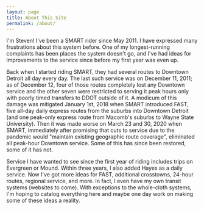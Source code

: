 ```yaml
---
layout: page
title: About This Site
permalink: /about/
---
```


I'm Steven! I've been a SMART rider since May 2011. I have expressed many frustrations about this system before. One of my longest-running complaints has been places the system doesn't go, and I've had ideas for improvements to the service since before my first year was even up.

Back when I started riding SMART, they had several routes to Downtown Detroit all day every day. The last such service was on December 11, 2011; as of December 12, four of those routes completely lost any Downtown service and the other seven were restricted to serving it peak hours only with poorly timed transfers to DDOT outside of it. A modicum of this damage was mitigated January 1st, 2018 when SMART introduced FAST, five all-day daily express routes from the suburbs into Downtown Detroit (and one peak-only express route from Macomb's suburbs to Wayne State University). Then it was made worse on March 23 and 30, 2020 when SMART, immediately after promising that cuts to service due to the pandemic would "maintain existing geographic route coverage", eliminated all peak-hour Downtown service. Some of this has since been restored, some of it has not.

Service I have wanted to see since the first year of riding includes trips on Evergreen or Mound. Within three years, I also added Hayes as a daily service. Now I've got more ideas for FAST, additional crosstowns, 24-hour routes, regional service, and more. In fact, I even have my own transit systems (websites to come). With exceptions to the whole-cloth systems, I'm hoping to catalog everything here and maybe one day work on making some of these ideas a reality.